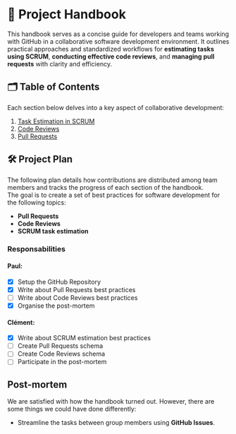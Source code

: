 # 📘 Project Handbook

This handbook serves as a concise guide for developers and teams working with GitHub in a collaborative software development environment. It outlines practical approaches and standardized workflows for **estimating tasks using SCRUM**, **conducting effective code reviews**, and **managing pull requests** with clarity and efficiency.

## 🗂 Table of Contents
Each section below delves into a key aspect of collaborative development:
1. [Task Estimation in SCRUM](./handbook-scrum.md)
2. [Code Reviews](./handbook-code-reviews.md)
3. [Pull Requests](./handbook-pull-requests.md)

## 🛠️ Project Plan

The following plan details how contributions are distributed among team members and tracks the progress of each section of the handbook.\
The goal is to create a set of best practices for software development for the following topics:
- **Pull Requests**
- **Code Reviews**
- **SCRUM task estimation**

### Responsabilities

#### **Paul**:
- [x] Setup the GitHub Repository
- [x] Write about Pull Requests best practices
- [ ] Write about Code Reviews best practices
- [x] Organise the post-mortem

#### **Clément**:
- [x] Write about SCRUM estimation best practices
- [ ] Create Pull Requests schema
- [ ] Create Code Reviews schema
- [ ] Participate in the post-mortem

## Post-mortem

We are satisfied with how the handbook turned out. However, there are some things we could have done differently:
- Streamline the tasks between group members using **GitHub Issues**.
